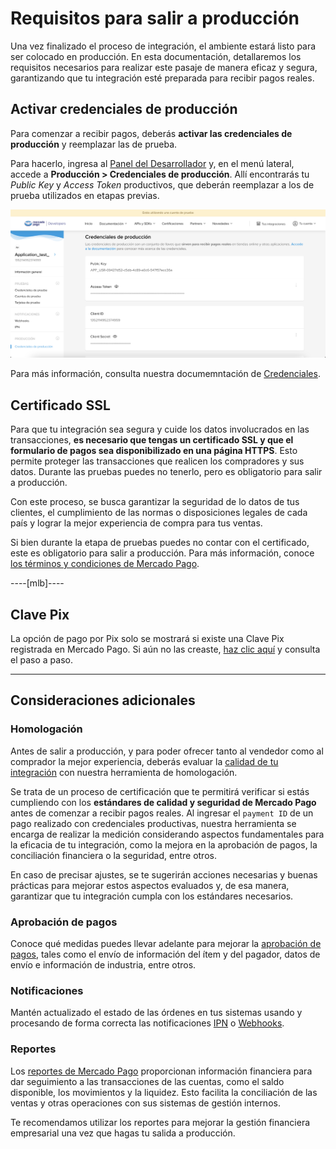 # Requisitos para salir a producción

Una vez finalizado el proceso de integración, el ambiente estará listo para ser colocado en producción. En esta documentación, detallaremos los requisitos necesarios para realizar este pasaje de manera eficaz y segura, garantizando que tu integración esté preparada para recibir pagos reales.

## Activar credenciales de producción

Para comenzar a recibir pagos, deberás **activar las credenciales de producción** y reemplazar las de prueba. 

Para hacerlo, ingresa al [Panel del Desarrollador](https://www.mercadopago[FAKER][URL][DOMAIN]/settings/account/credentials) y, en el menú lateral, accede a **Producción > Credenciales de producción**. Allí encontrarás tu _Public Key_ y _Access Token_ productivos, que deberán reemplazar a los de prueba utilizados en etapas previas.

![Credenciales de producción](/images/woocomerce/test-prod-credentials-es.png)

Para más información, consulta nuestra documemntación de [Credenciales](/developers/es/guides/additional-content/your-integrations/credentials).

## Certificado SSL 

Para que tu integración sea segura y cuide los datos involucrados en las transacciones, **es necesario que tengas un certificado SSL y que el formulario de pagos sea disponibilizado en una página HTTPS**. Esto permite proteger las transacciones que realicen los compradores y sus datos.
Durante las pruebas puedes no tenerlo, pero es obligatorio para salir a producción.

Con este proceso, se busca garantizar la seguridad de lo datos de tus clientes, el cumplimiento de las normas o disposiciones legales de cada país y lograr la mejor experiencia de compra para tus ventas. 

Si bien durante la etapa de pruebas puedes no contar con el certificado, este es obligatorio para salir a producción. Para más información, conoce [los términos y condiciones de Mercado Pago](/developers/es/guides/resources/legal/terms-and-conditions).

----[mlb]----
## Clave Pix

La opción de pago por Pix solo se mostrará si existe una Clave Pix registrada en Mercado Pago. Si aún no las creaste, [haz clic aquí](https://www.youtube.com/watch?v=60tApKYVnkA) y consulta el paso a paso.

------------

## Consideraciones adicionales

### Homologación

Antes de salir a producción, y para poder ofrecer tanto al vendedor como al comprador la mejor experiencia, deberás evaluar la [calidad de tu integración](/developers/es/guides/additional-content/homologator/homologator) con nuestra herramienta de homologación. 

Se trata de un proceso de certificación que te permitirá verificar si estás cumpliendo con los **estándares de calidad y seguridad de Mercado Pago** antes de comenzar a recibir pagos reales. Al ingresar el `payment ID` de un pago realizado con credenciales productivas, nuestra herramienta se encarga de realizar la medición considerando aspectos fundamentales para la eficacia de tu integración, como la mejora en la aprobación de pagos, la conciliación financiera o la seguridad, entre otros.

En caso de precisar ajustes, se te sugerirán acciones necesarias y buenas prácticas para mejorar estos aspectos evaluados y, de esa manera, garantizar que tu integración cumpla con los estándares necesarios.

### Aprobación de pagos

Conoce qué medidas puedes llevar adelante para mejorar la [aprobación de pagos](/developers/es/guides/additional-content/how-tos/payment-rejections), tales como el envío de información del ítem y del pagador, datos de envío e información de industria, entre otros.

### Notificaciones

Mantén actualizado el estado de las órdenes en tus sistemas usando y procesando de forma correcta las notificaciones [IPN](/developers/es/guides/additional-content/your-integrations/ipn) o [Webhooks](/developers/es/guides/additional-content/your-integrations/webhooks).

### Reportes

Los [reportes de Mercado Pago](/developers/es/guides/additional-content/reports/general-considerations/reconciliation-reports) proporcionan información financiera para dar seguimiento a las transacciones de las cuentas, como el saldo disponible, los movimientos y la liquidez. Esto facilita la conciliación de las ventas y otras operaciones con sus sistemas de gestión internos.

Te recomendamos utilizar los reportes para mejorar la gestión financiera empresarial una vez que hagas tu salida a producción.
